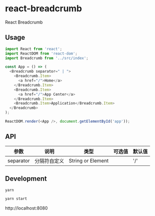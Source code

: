 # react-breadcrumb

React Breadcrumb

## Usage

```js
import React from 'react';
import ReactDOM from 'react-dom';
import Breadcrumb from '../src/index';

const App = () => (
  <Breadcrumb separator=" | ">
    <Breadcrumb.Item>
      <a href="/">Home</a>
    </Breadcrumb.Item>
    <Breadcrumb.Item>
      <a href="/">App Center</a>
    </Breadcrumb.Item>
    <Breadcrumb.Item>Application</Breadcrumb.Item>
  </Breadcrumb>
);

ReactDOM.render(<App />, document.getElementById('app'));
```

## API

| 参数      | 说明         | 类型              | 可选值 | 默认值 |
| --------- | ------------ | ----------------- | ------ | ------ |
| separator | 分隔符自定义 | String or Element |        | '/'    |

## Development

```js
yarn

yarn start
```

http://localhost:8080
